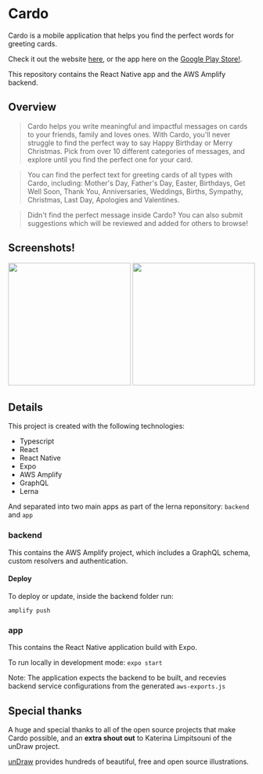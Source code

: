 # Cardo

Cardo is a mobile application that helps you find the perfect words for greeting cards.

Check it out the website [here](https://cardo.app), or the app here on the [Google Play Store!](https://play.google.com/store/apps/details?id=com.johnhannagan.cardo).

This repository contains the React Native app and the AWS Amplify backend.

## Overview

> Cardo helps you write meaningful and impactful messages on cards to your friends, family and loves ones. With Cardo, you'll never struggle to find the perfect way to say Happy Birthday or Merry Christmas. Pick from over 10 different categories of messages, and explore until you find the perfect one for your card.

> You can find the perfect text for greeting cards of all types with Cardo, including: Mother's Day, Father's Day, Easter, Birthdays, Get Well Soon, Thank You, Anniversaries, Weddings, Births, Sympathy, Christmas, Last Day, Apologies and Valentines.

> Didn't find the perfect message inside Cardo? You can also submit suggestions which will be reviewed and added for others to browse!

## Screenshots!

<image src="https://user-images.githubusercontent.com/492636/79265685-c8f64b80-7e96-11ea-8b8a-10770a42fabc.png" width="250"> <image src="https://user-images.githubusercontent.com/492636/79265698-cd226900-7e96-11ea-90b5-375b936b40bf.png" width="250">

## Details

This project is created with the following technologies:

- Typescript
- React
- React Native
- Expo
- AWS Amplify
- GraphQL
- Lerna

And separated into two main apps as part of the lerna reponsitory: `backend` and `app`

### backend

This contains the AWS Amplify project, which includes a GraphQL schema, custom resolvers and authentication.

#### Deploy

To deploy or update, inside the backend folder run:

```
amplify push
```

### app

This contains the React Native application build with Expo.

To run locally in development mode: `expo start`

Note: The application expects the backend to be built, and recevies backend service configurations from the generated `aws-exports.js`

## Special thanks

A huge and special thanks to all of the open source projects that make Cardo possible, and an **extra shout out** to Katerina Limpitsouni of the unDraw project.

[unDraw](https://undraw.co/) provides hundreds of beautiful, free and open source illustrations.
